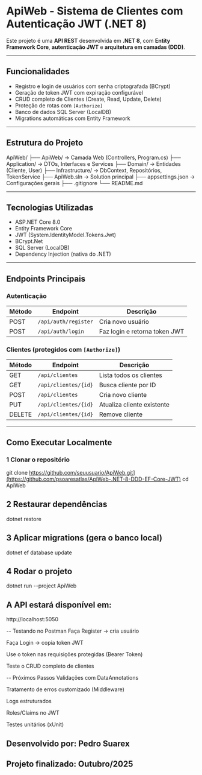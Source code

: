 # ApiWeb - Sistema de Clientes com Autenticação JWT (.NET 8)

Este projeto é uma **API REST** desenvolvida em **.NET 8**, com **Entity Framework Core**, **autenticação JWT** e **arquitetura em camadas (DDD)**.

---

## Funcionalidades
- Registro e login de usuários com senha criptografada (BCrypt)
- Geração de token JWT com expiração configurável
- CRUD completo de Clientes (Create, Read, Update, Delete)
- Proteção de rotas com `[Authorize]`
- Banco de dados SQL Server (LocalDB)
- Migrations automáticas com Entity Framework

---

## Estrutura do Projeto
ApiWeb/
├── ApiWeb/ → Camada Web (Controllers, Program.cs)
├── Application/ → DTOs, Interfaces e Services
├── Domain/ → Entidades (Cliente, User)
├── Infrastructure/ → DbContext, Repositórios, TokenService
├── ApiWeb.sln → Solution principal
├── appsettings.json → Configurações gerais
├── .gitignore
└── README.md

---

## Tecnologias Utilizadas
- ASP.NET Core 8.0
- Entity Framework Core
- JWT (System.IdentityModel.Tokens.Jwt)
- BCrypt.Net
- SQL Server (LocalDB)
- Dependency Injection (nativa do .NET)

---

## Endpoints Principais

### Autenticação
| Método | Endpoint | Descrição |
|---------|-----------|-----------|
| POST | `/api/auth/register` | Cria novo usuário |
| POST | `/api/auth/login` | Faz login e retorna token JWT |

### Clientes (protegidos com `[Authorize]`)
| Método | Endpoint | Descrição |
|---------|-----------|-----------|
| GET | `/api/clientes` | Lista todos os clientes |
| GET | `/api/clientes/{id}` | Busca cliente por ID |
| POST | `/api/clientes` | Cria novo cliente |
| PUT | `/api/clientes/{id}` | Atualiza cliente existente |
| DELETE | `/api/clientes/{id}` | Remove cliente |

---

## Como Executar Localmente

### 1️ Clonar o repositório
git clone https://github.com/seuusuario/ApiWeb.git](https://github.com/psoaresatlas/ApiWeb-.NET-8-DDD-EF-Core-JWT)
cd ApiWeb

## 2️ Restaurar dependências
dotnet restore

## 3️ Aplicar migrations (gera o banco local)
dotnet ef database update

## 4 Rodar o projeto

dotnet run --project ApiWeb

## A API estará disponível em:

http://localhost:5050

-- Testando no Postman
Faça Register → cria usuário

Faça Login → copia token JWT

Use o token nas requisições protegidas (Bearer Token)

Teste o CRUD completo de clientes

-- Próximos Passos
Validações com DataAnnotations

Tratamento de erros customizado (Middleware)

Logs estruturados

Roles/Claims no JWT

Testes unitários (xUnit)

## Desenvolvido por: Pedro Suarex
## Projeto finalizado: Outubro/2025
